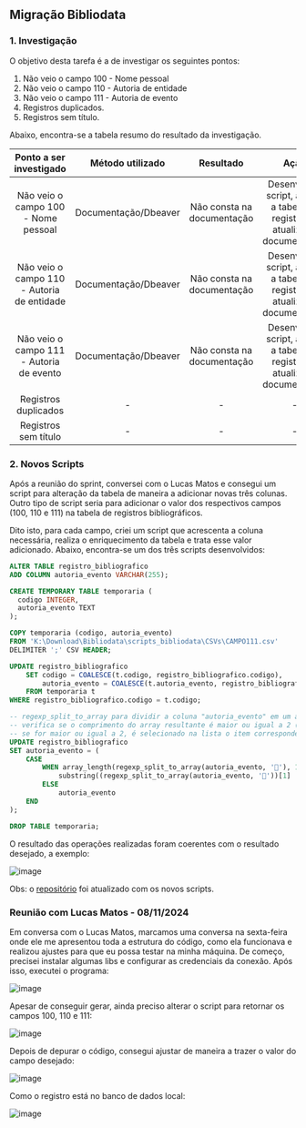 ## Migração Bibliodata

### 1. Investigação

O objetivo desta tarefa é a de investigar os seguintes pontos:
1. Não veio o campo 100 - Nome pessoal
2. Não veio o campo 110 - Autoria de entidade
3. Não veio o campo 111 - Autoria de evento
4. Registros duplicados.
5. Registros sem título.

Abaixo, encontra-se a tabela resumo do resultado da investigação.

|           Ponto a   ser investigado          |   Método utilizado   |          Resultado         |                                      Ação                                      |
|:--------------------------------------------:|:--------------------:|:--------------------------:|:------------------------------------------------------------------------------:|
| Não veio o campo 100 - Nome pessoal          | Documentação/Dbeaver | Não consta na documentação | Desenvolver script, alterar a tabela de registros e atualizar a   documentação |
| Não veio o campo 110 - Autoria de   entidade | Documentação/Dbeaver | Não consta na documentação | Desenvolver script, alterar a tabela de registros e atualizar a   documentação |
| Não veio o campo 111 - Autoria de evento     | Documentação/Dbeaver | Não consta na documentação | Desenvolver script, alterar a tabela de registros e atualizar a   documentação |
| Registros duplicados                         | -                    | -                          | -                                                                              |
| Registros sem título                         | -                    | -                          | -                                                                              |

### 2. Novos Scripts

Após a reunião do sprint, conversei com o Lucas Matos e consegui um script para alteração da tabela de maneira a adicionar novas três colunas. Outro tipo de script seria para adicionar o valor dos respectivos campos (100, 110 e 111) na tabela de registros bibliográficos.

Dito isto, para cada campo, criei um script que acrescenta a coluna necessária, realiza o enriquecimento da tabela e trata esse valor adicionado. Abaixo, encontra-se um dos três scripts desenvolvidos:
```sql
ALTER TABLE registro_bibliografico 
ADD COLUMN autoria_evento VARCHAR(255);

CREATE TEMPORARY TABLE temporaria (
  codigo INTEGER,
  autoria_evento TEXT
);

COPY temporaria (codigo, autoria_evento)
FROM 'K:\Download\Bibliodata\scripts_bibliodata\CSVs\CAMPO111.csv'
DELIMITER ';' CSV HEADER;

UPDATE registro_bibliografico
	SET codigo = COALESCE(t.codigo, registro_bibliografico.codigo),
    	autoria_evento = COALESCE(t.autoria_evento, registro_bibliografico.autoria_evento)
	FROM temporaria t
WHERE registro_bibliografico.codigo = t.codigo;

-- regexp_split_to_array para dividir a coluna "autoria_evento" em um array de strings usando o caractere "" como delimitador.
-- verifica se o comprimento do array resultante é maior ou igual a 2 (ou seja, se existem pelo menos duas ocorrências do caractere "").
-- se for maior ou igual a 2, é selecionado na lista o item correspondente a variável "título"
UPDATE registro_bibliografico
SET autoria_evento = (
    CASE
        WHEN array_length(regexp_split_to_array(autoria_evento, ''), 1) >= 2 THEN
            substring((regexp_split_to_array(autoria_evento, ''))[1] || '' || (regexp_split_to_array(autoria_evento, ''))[2] FROM 3)
        ELSE
            autoria_evento
    END
);

DROP TABLE temporaria;
```




O resultado das operações realizadas foram coerentes com o resultado desejado, a exemplo:

![image](https://github.com/user-attachments/assets/b46c183a-b086-40d9-afd7-900cd237dd7b)

Obs: o [repositório]() foi atualizado com os novos scripts.

### Reunião com Lucas Matos - 08/11/2024

Em conversa com o Lucas Matos, marcamos uma conversa na sexta-feira onde ele me apresentou toda a estrutura do código, como ela funcionava e realizou ajustes para que eu possa testar na minha máquina. De começo, precisei instalar algumas libs e configurar as credenciais da conexão. Após isso, executei o programa:

![image](https://github.com/user-attachments/assets/210af0d5-3b23-4233-93ff-1703bfca1170)

Apesar de conseguir gerar, ainda preciso alterar o script para retornar os campos 100, 110 e 111:

![image](https://github.com/user-attachments/assets/33aa6cf2-1803-4607-a9ab-58c1fed1b398)

Depois de depurar o código, consegui ajustar de maneira a trazer o valor do campo desejado:

![image](https://github.com/user-attachments/assets/1ecb7ea6-9c91-40f8-887f-6ffc07889498)

Como o registro está no banco de dados local:

![image](https://github.com/user-attachments/assets/92c8eebe-e8a5-40f1-92d0-c37d4912b4b4)
